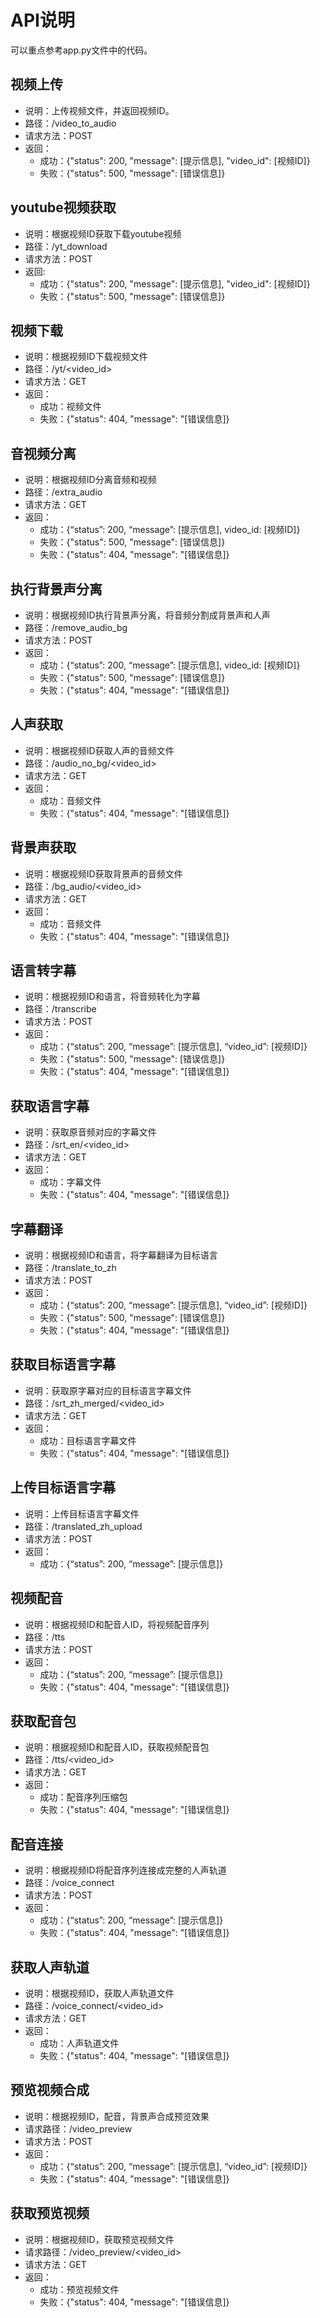 # API说明
可以重点参考app.py文件中的代码。

## 视频上传
- 说明：上传视频文件，并返回视频ID。
- 路径：/video_to_audio
- 请求方法：POST
- 返回：
    - 成功：{"status": 200, "message": \[提示信息\], "video_id": \[视频ID\]}
    - 失败：{"status": 500, "message": \[错误信息\]}

## youtube视频获取
- 说明：根据视频ID获取下载youtube视频
- 路径：/yt_download
- 请求方法：POST
- 返回:
    - 成功：{"status": 200, "message": \[提示信息\], "video_id": \[视频ID\]}
    - 失败：{"status": 500, "message": \[错误信息\]}

## 视频下载
- 说明：根据视频ID下载视频文件
- 路径：/yt/<video_id>
- 请求方法：GET
- 返回：
    - 成功：视频文件
    - 失败：{"status": 404, "message": "\[错误信息\]}

## 音视频分离
- 说明：根据视频ID分离音频和视频
- 路径：/extra_audio
- 请求方法：GET
- 返回：
    - 成功：{“status”: 200, “message”: \[提示信息\], video_id: \[视频ID\]}
    - 失败：{"status": 500, "message": \[错误信息\]}
    - 失败：{"status": 404, "message": "\[错误信息\]}

## 执行背景声分离
- 说明：根据视频ID执行背景声分离，将音频分割成背景声和人声
- 路径：/remove_audio_bg
- 请求方法：POST
- 返回：
    - 成功：{“status”: 200, “message”: \[提示信息\], video_id: \[视频ID\]}
    - 失败：{"status": 500, "message": \[错误信息\]}
    - 失败：{"status": 404, "message": "\[错误信息\]}

## 人声获取
- 说明：根据视频ID获取人声的音频文件
- 路径：/audio_no_bg/<video_id>
- 请求方法：GET
- 返回：
    - 成功：音频文件
    - 失败：{"status": 404, "message": "\[错误信息\]}

## 背景声获取
- 说明：根据视频ID获取背景声的音频文件
- 路径：/bg_audio/<video_id>
- 请求方法：GET
- 返回：
    - 成功：音频文件
    - 失败：{"status": 404, "message": "\[错误信息\]}

## 语言转字幕
- 说明：根据视频ID和语言，将音频转化为字幕
- 路径：/transcribe
- 请求方法：POST
- 返回：
    - 成功：{“status”: 200, “message”: \[提示信息\], “video_id”: \[视频ID\]}
    - 失败：{"status": 500, "message": \[错误信息\]}
    - 失败：{"status": 404, "message": "\[错误信息\]}

## 获取语言字幕
- 说明：获取原音频对应的字幕文件
- 路径：/srt_en/<video_id>
- 请求方法：GET
- 返回：
    - 成功：字幕文件
    - 失败：{"status": 404, "message": "\[错误信息\]}

## 字幕翻译
- 说明：根据视频ID和语言，将字幕翻译为目标语言
- 路径：/translate_to_zh
- 请求方法：POST
- 返回：
    - 成功：{“status”: 200, “message”: \[提示信息\], “video_id”: \[视频ID\]}
    - 失败：{"status": 500, "message": \[错误信息\]}
    - 失败：{"status": 404, "message": "\[错误信息\]}

## 获取目标语言字幕
- 说明：获取原字幕对应的目标语言字幕文件
- 路径：/srt_zh_merged/<video_id>
- 请求方法：GET
- 返回：
    - 成功：目标语言字幕文件
    - 失败：{"status": 404, "message": "\[错误信息\]}

## 上传目标语言字幕
- 说明：上传目标语言字幕文件
- 路径：/translated_zh_upload
- 请求方法：POST
- 返回：
    - 成功：{“status”: 200, “message”: \[提示信息\]}

## 视频配音
- 说明：根据视频ID和配音人ID，将视频配音序列
- 路径：/tts
- 请求方法：POST
- 返回：
    - 成功：{“status”: 200, “message”: \[提示信息\]}
    - 失败：{"status": 404, "message": "\[错误信息\]}

## 获取配音包
- 说明：根据视频ID和配音人ID，获取视频配音包
- 路径：/tts/<video_id>
- 请求方法：GET
- 返回：
    - 成功：配音序列压缩包
    - 失败：{"status": 404, "message": "\[错误信息\]}

## 配音连接
- 说明：根据视频ID将配音序列连接成完整的人声轨道
- 路径：/voice_connect
- 请求方法：POST
- 返回：
    - 成功：{“status”: 200, “message”: \[提示信息\]}
    - 失败：{"status": 404, "message": "\[错误信息\]}

## 获取人声轨道
- 说明：根据视频ID，获取人声轨道文件
- 路径：/voice_connect/<video_id>
- 请求方法：GET
- 返回：
    - 成功：人声轨道文件
    - 失败：{"status": 404, "message": "\[错误信息\]}

## 预览视频合成
- 说明：根据视频ID，配音，背景声合成预览效果
- 请求路径：/video_preview
- 请求方法：POST
- 返回：
    - 成功：{“status”: 200, “message”: \[提示信息\], “video_id”: \[视频ID\]}
    - 失败：{"status": 404, "message": "\[错误信息\]}

## 获取预览视频
- 说明：根据视频ID，获取预览视频文件
- 请求路径：/video_preview/<video_id>
- 请求方法：GET
- 返回：
    - 成功：预览视频文件
    - 失败：{"status": 404, "message": "\[错误信息\]}